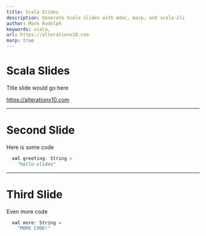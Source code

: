 ```yaml
---
title: Scala Slides
description: Generate Scala slides with mdoc, marp, and scala-cli
author: Mark Rudolph
keywords: scala,
url: https://alterationx10.com
marp: true
---
```


# Scala Slides

Title slide would go here

https://alterationx10.com

---

# Second Slide

Here is some code

```scala mdoc
  val greeting: String =
    "hello-slides"
```

---

# Third  Slide

Even more code

```scala mdoc
  val more: String =
    "MORE CODE!"
```